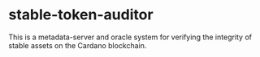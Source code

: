 # stable-token-auditor
This is a metadata-server and oracle system for verifying the integrity of stable assets on the Cardano blockchain.
